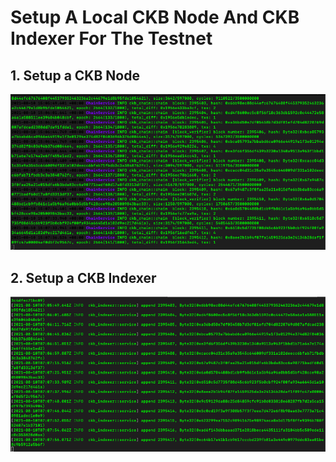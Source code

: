 # Setup A Local CKB Node And CKB Indexer For The Testnet

## 1. Setup a CKB Node

![](1.png)

## 2. Setup a CKB Indexer

![](2.png)
